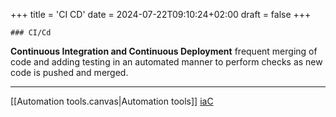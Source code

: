+++
title = 'CI CD'
date = 2024-07-22T09:10:24+02:00
draft = false
+++

    ### CI/Cd
**Continuous Integration and Continuous Deployment**
 frequent merging of code and adding testing in an automated manner to perform checks as new code is pushed and merged. 
 
 ---

 [[Automation tools.canvas|Automation tools]]
 [iaC](/iaC.md)
